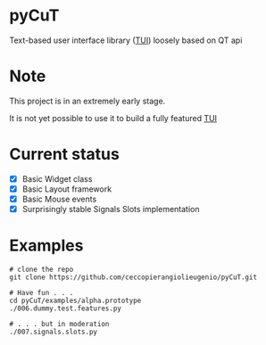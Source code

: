 # pyCuT
Text-based user interface library ([TUI](https://en.wikipedia.org/wiki/Text-based_user_interface)) loosely based on QT api

# Note
This project is in an extremely early stage.

It is not yet possible to use it to build a fully featured [TUI](https://en.wikipedia.org/wiki/Text-based_user_interface)

# Current status
 - [x] Basic Widget class
 - [x] Basic Layout framework
 - [x] Basic Mouse events
 - [x] Surprisingly stable Signals Slots implementation
 
# Examples
    # clone the repo
    git clone https://github.com/ceccopierangiolieugenio/pyCuT.git
    
    # Have fun . . .
    cd pyCuT/examples/alpha.prototype
    ./006.dummy.test.features.py
    
    # . . . but in moderation
    ./007.signals.slots.py
